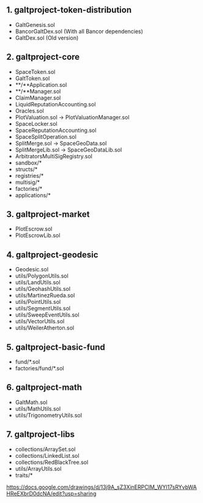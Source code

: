 ## 1. galtproject-token-distribution
- GaltGenesis.sol
- BancorGaltDex.sol (With all Bancor dependencies)
- GaltDex.sol (Old version)

## 2. galtproject-core
- SpaceToken.sol
- GaltToken.sol
- **/**Application.sol
- **/**Manager.sol
- ClaimManager.sol
- LiquidReputationAccounting.sol
- Oracles.sol
- PlotValuation.sol -> PlotValuationManager.sol
- SpaceLocker.sol
- SpaceReputationAccounting.sol
- SpaceSplitOperation.sol
- SplitMerge.sol -> SpaceGeoData.sol
- SplitMergeLib.sol -> SpaceGeoDataLib.sol
- ArbitratorsMultiSigRegistry.sol
- sandbox/*
- structs/*
- registries/*
- multisig/*
- factories/*
- applications/*

## 3. galtproject-market
- PlotEscrow.sol
- PlotEscrowLib.sol

## 4. galtproject-geodesic
- Geodesic.sol
- utils/PolygonUtils.sol
- utils/LandUtils.sol
- utils/GeohashUtils.sol
- utils/MartinezRueda.sol
- utils/PointUtils.sol
- utils/SegmentUtils.sol
- utils/SweepEventUtils.sol
- utils/VectorUtils.sol
- utils/WeilerAtherton.sol

## 5. galtproject-basic-fund
- fund/*.sol
- factories/fund/*.sol

## 6. galtproject-math
- GaltMath.sol
- utils/MathUtils.sol
- utils/TrigonometryUtils.sol

## 7. galtproject-libs
- collections/ArraySet.sol
- collections/LinkedList.sol
- collections/RedBlackTree.sol
- utils/ArrayUtils.sol
- traits/*

https://docs.google.com/drawings/d/13j9A_sZ3XinERPCIM_WYl17sRYvbWAHReEXbrD0dcNA/edit?usp=sharing
